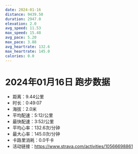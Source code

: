 ```yaml
---
date: 2024-01-16
distance: 9439.50
duration: 2947.0
elevation: 2.0
avg_speed: 11.53
max_speed: 15.48
avg_pace: 5.20
max_pace: 3.88
avg_heartrate: 132.6
max_heartrate: 145.0
calories: 0.0
---
```


# 2024年01月16日 跑步数据

- 距离：9.44公里
- 时长：0:49:07
- 海拔：2.0米
- 平均配速：5:12/公里
- 最快配速：3:52/公里
- 平均心率：132.6次/分钟
- 最大心率：145.0次/分钟
- 卡路里消耗：0.0千卡
- 活动链接：https://www.strava.com/activities/10566698861
